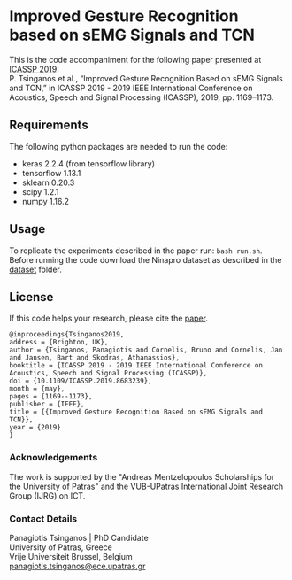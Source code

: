 # Improved Gesture Recognition based on sEMG Signals and TCN

This is the code accompaniment for the following paper presented at [ICASSP 2019](https://2019.ieeeicassp.org/): <br/>
P. Tsinganos et al., “Improved Gesture Recognition Based on sEMG Signals and TCN,” in ICASSP 2019 - 2019 IEEE International Conference on Acoustics, Speech and Signal Processing (ICASSP), 2019, pp. 1169–1173.

## Requirements
The following python packages are needed to run the code:
- keras 2.2.4 (from tensorflow library)
- tensorflow 1.13.1
- sklearn 0.20.3
- scipy 1.2.1
- numpy 1.16.2

## Usage
To replicate the experiments described in the paper run: `bash run.sh`. Before running the code download the Ninapro dataset as described in the [dataset](../master/dataset/README.md) folder.

## License
If this code helps your research, please cite the [paper](https://ieeexplore.ieee.org/document/8683239/).

```
@inproceedings{Tsinganos2019,
address = {Brighton, UK},
author = {Tsinganos, Panagiotis and Cornelis, Bruno and Cornelis, Jan and Jansen, Bart and Skodras, Athanassios},
booktitle = {ICASSP 2019 - 2019 IEEE International Conference on Acoustics, Speech and Signal Processing (ICASSP)},
doi = {10.1109/ICASSP.2019.8683239},
month = {may},
pages = {1169--1173},
publisher = {IEEE},
title = {{Improved Gesture Recognition Based on sEMG Signals and TCN}},
year = {2019}
}
```

### Acknowledgements
The work is supported by the "Andreas Mentzelopoulos Scholarships for the University of Patras" and the VUB-UPatras International
Joint Research Group (IJRG) on ICT.


### Contact Details
Panagiotis Tsinganos | PhD Candidate  
University of Patras, Greece  
Vrije Universiteit Brussel, Belgium  
<panagiotis.tsinganos@ece.upatras.gr>
